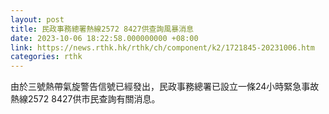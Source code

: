 ```yaml
---
layout: post
title: 民政事務總署熱線2572 8427供查詢風暴消息
date: 2023-10-06 18:22:58.000000000 +08:00
link: https://news.rthk.hk/rthk/ch/component/k2/1721845-20231006.htm
categories: rthk
---
```


由於三號熱帶氣旋警告信號已經發出，民政事務總署已設立一條24小時緊急事故熱線2572 8427供市民查詢有關消息。
